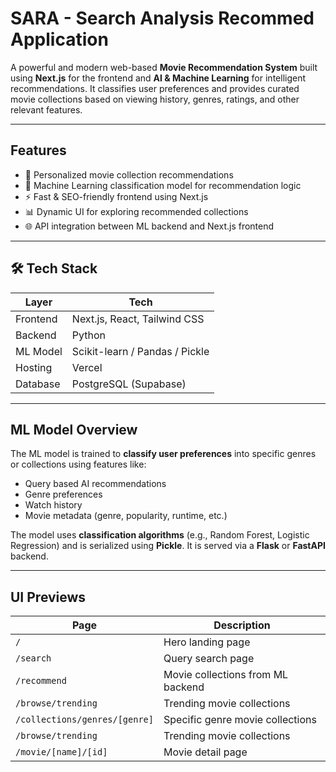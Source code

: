 # SARA - Search Analysis Recommed Application

A powerful and modern web-based **Movie Recommendation System** built using **Next.js** for the frontend and **AI & Machine Learning** for intelligent recommendations. It classifies user preferences and provides curated movie collections based on viewing history, genres, ratings, and other relevant features.

---

## Features

- 🎥 Personalized movie collection recommendations
- 🧠 Machine Learning classification model for recommendation logic
- ⚡ Fast & SEO-friendly frontend using Next.js
- 📊 Dynamic UI for exploring recommended collections
- 🌐 API integration between ML backend and Next.js frontend

---

## 🛠 Tech Stack

| Layer           | Tech                             |
|----------------|----------------------------------|
| Frontend       | Next.js, React, Tailwind CSS     |
| Backend        | Python       |
| ML Model       | Scikit-learn / Pandas / Pickle   |
| Hosting        | Vercel |
| Database        | PostgreSQL (Supabase) |

---

## ML Model Overview

The ML model is trained to **classify user preferences** into specific genres or collections using features like:

- Query based AI recommendations
- Genre preferences
- Watch history
- Movie metadata (genre, popularity, runtime, etc.)

The model uses **classification algorithms** (e.g., Random Forest, Logistic Regression) and is serialized using **Pickle**. It is served via a **Flask** or **FastAPI** backend.

---

## UI Previews

| Page           | Description                       |
| -------------- | --------------------------------- |
| `/`            | Hero landing page                 |
| `/search`            | Query search page                 |
| `/recommend`   | Movie collections from ML backend |
| `/browse/trending`   | Trending movie collections |
| `/collections/genres/[genre]`   | Specific genre movie collections |
| `/browse/trending`   | Trending movie collections |
| `/movie/[name]/[id]` | Movie detail page                 |


